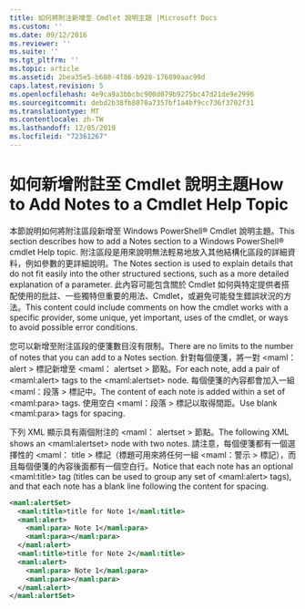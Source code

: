 ```yaml
---
title: 如何將附注新增至 Cmdlet 說明主題 |Microsoft Docs
ms.custom: ''
ms.date: 09/12/2016
ms.reviewer: ''
ms.suite: ''
ms.tgt_pltfrm: ''
ms.topic: article
ms.assetid: 2bea35e5-b680-4f86-b928-176890aac99d
caps.latest.revision: 5
ms.openlocfilehash: 4e9ca9a3bbcbc900d079b9275bc47d21de9e2996
ms.sourcegitcommit: debd2b38fb8070a7357bf1a4bf9cc736f3702f31
ms.translationtype: MT
ms.contentlocale: zh-TW
ms.lasthandoff: 12/05/2019
ms.locfileid: "72361267"
---
```

# <a name="how-to-add-notes-to-a-cmdlet-help-topic"></a><span data-ttu-id="81f0b-102">如何新增附註至 Cmdlet 說明主題</span><span class="sxs-lookup"><span data-stu-id="81f0b-102">How to Add Notes to a Cmdlet Help Topic</span></span>

<span data-ttu-id="81f0b-103">本節說明如何將附注區段新增至 Windows PowerShell® Cmdlet 說明主題。</span><span class="sxs-lookup"><span data-stu-id="81f0b-103">This section describes how to add a Notes section to a Windows PowerShell® cmdlet Help topic.</span></span> <span data-ttu-id="81f0b-104">附注區段是用來說明無法輕易地放入其他結構化區段的詳細資料，例如參數的更詳細說明。</span><span class="sxs-lookup"><span data-stu-id="81f0b-104">The Notes section is used to explain details that do not fit easily into the other structured sections, such as a more detailed explanation of a parameter.</span></span> <span data-ttu-id="81f0b-105">此內容可能包含關於 Cmdlet 如何與特定提供者搭配使用的批註、一些獨特但重要的用法、Cmdlet，或避免可能發生錯誤狀況的方法。</span><span class="sxs-lookup"><span data-stu-id="81f0b-105">This content could include comments on how the cmdlet works with a specific provider, some unique, yet important, uses of the cmdlet, or ways to avoid possible error conditions.</span></span>

<span data-ttu-id="81f0b-106">您可以新增至附注區段的便箋數目沒有限制。</span><span class="sxs-lookup"><span data-stu-id="81f0b-106">There are no limits to the number of notes that you can add to a Notes section.</span></span> <span data-ttu-id="81f0b-107">針對每個便箋，將一對 \<maml： alert > 標記新增至 \<maml： alertset > 節點。</span><span class="sxs-lookup"><span data-stu-id="81f0b-107">For each note, add a pair of \<maml:alert> tags to the \<maml:alertset> node.</span></span> <span data-ttu-id="81f0b-108">每個便箋的內容都會加入一組 \<maml：段落 > 標記中。</span><span class="sxs-lookup"><span data-stu-id="81f0b-108">The content of each note is added within a set of \<maml:para> tags.</span></span> <span data-ttu-id="81f0b-109">使用空白 \<maml：段落 > 標記以取得間距。</span><span class="sxs-lookup"><span data-stu-id="81f0b-109">Use blank \<maml:para> tags for spacing.</span></span>

<span data-ttu-id="81f0b-110">下列 XML 顯示具有兩個附注的 \<maml： alertset > 節點。</span><span class="sxs-lookup"><span data-stu-id="81f0b-110">The following XML shows an \<maml:alertset> node with two notes.</span></span> <span data-ttu-id="81f0b-111">請注意，每個便箋都有一個選擇性的 \<maml： title > 標記（標題可用來將任何一組 \<maml：警示 > 標記），而且每個便箋的內容後面都有一個空白行。</span><span class="sxs-lookup"><span data-stu-id="81f0b-111">Notice that each note has an optional \<maml:title> tag (titles can be used to group any set of \<maml:alert> tags), and that each note has a blank line following the content for spacing.</span></span>

```xml
<maml:alertSet>
  <maml:title>title for Note 1</maml:title>
  <maml:alert>
    <maml:para> Note 1</maml:para>
    <maml:para></maml:para>
  </maml:alert>
  <maml:title>title for Note 2</maml:title>
  <maml:alert>
    <maml:para> Note 1</maml:para>
    <maml:para></maml:para>
  </maml:alert>
</maml:alertSet>
```



